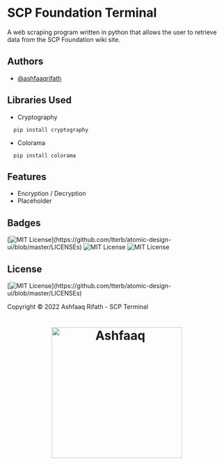 # SCP Foundation Terminal

A web scraping program written in python that allows the user to retrieve data from the SCP Foundation wiki site.

## Authors

- [@ashfaaqrifath](https://www.github.com/ashfaaqrifath)


## Libraries Used
* Cryptography
```
  pip install cryptography
```

* Colorama
```
  pip install colorama
```

## Features

- Encryption / Decryption
- Placeholder


## Badges

[![MIT License](https://img.shields.io/apm/l/atomic-design-ui.svg?)](https://github.com/tterb/atomic-design-ui/blob/master/LICENSEs)
![MIT License](https://img.shields.io/github/followers/ashfaaqrifath?style=social)
![MIT License](https://img.shields.io/github/stars/ashfaaqrifath/Endecryptr?style=social)



## License

[![MIT License](https://img.shields.io/apm/l/atomic-design-ui.svg?)](https://github.com/tterb/atomic-design-ui/blob/master/LICENSEs)

Copyright © 2022 Ashfaaq Rifath - SCP Terminal


##
<h1 align="center">
  <img width="300" src="https://ashfaaqrifath.github.io/aqlogo9.png" alt="Ashfaaq">
</h1>
